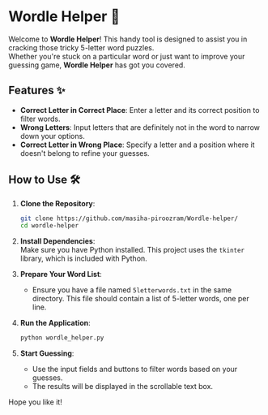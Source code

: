 # Wordle Helper 🧩

Welcome to **Wordle Helper**! This handy tool is designed to assist you in cracking those tricky 5-letter word puzzles.  
Whether you're stuck on a particular word or just want to improve your guessing game, **Wordle Helper** has got you covered.

## Features ✨

- **Correct Letter in Correct Place**: Enter a letter and its correct position to filter words.
- **Wrong Letters**: Input letters that are definitely not in the word to narrow down your options.
- **Correct Letter in Wrong Place**: Specify a letter and a position where it doesn't belong to refine your guesses.

## How to Use 🛠️

1. **Clone the Repository**:
    ```bash
    git clone https://github.com/masiha-piroozram/Wordle-helper/
    cd wordle-helper
    ```

2. **Install Dependencies**:  
    Make sure you have Python installed. This project uses the `tkinter` library, which is included with Python.

3. **Prepare Your Word List**:  
    - Ensure you have a file named `5letterwords.txt` in the same directory. This file should contain a list of 5-letter words, one per line.

4. **Run the Application**:
    ```bash
    python wordle_helper.py
    ```

5. **Start Guessing**:  
    - Use the input fields and buttons to filter words based on your guesses.  
    - The results will be displayed in the scrollable text box.

Hope you like it!
